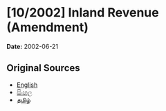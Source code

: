 # [10/2002] Inland Revenue (Amendment)

**Date:** 2002-06-21

## Original Sources

- [English](https://documents.gov.lk/view/acts/2002/6/10-2002_E.pdf)
- [සිංහල](https://documents.gov.lk/view/acts/2002/6/10-2002_S.pdf)
- [தமிழ்](https://documents.gov.lk/view/acts/2002/6/10-2002_T.pdf)
